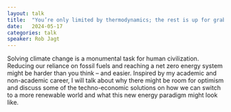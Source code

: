 ```yaml
---
layout: talk
title:  "You’re only limited by thermodynamics; the rest is up for grabs"
date:   2024-05-17
categories: talk
speaker: Rob Jagt
---
```

Solving climate change is a monumental task for human civilization. Reducing our reliance on fossil fuels and reaching a net zero energy system might be harder than you think – and easier. Inspired by my academic and non-academic career, I will talk about why there might be room for optimism and discuss some of the techno-economic solutions on how we can switch to a more renewable world and what this new energy paradigm might look like. 
